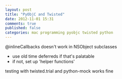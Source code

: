 ```yaml
---
layout: post
title: "PyObjC and Twisted"
date: 2012-11-01 15:31
comments: true
published: false
categories: mac programming pyobjc twisted python
---
```


@inlineCallbacks doesn't work in NSObject subclasses
- use old time deferreds if that's palatable
- if not, set up 'helper functions'

testing with twisted.trial and python-mock works fine



